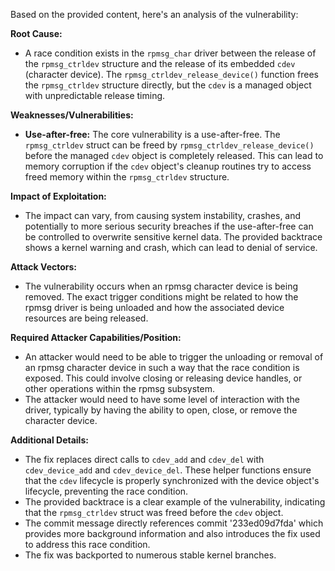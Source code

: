 Based on the provided content, here's an analysis of the vulnerability:

**Root Cause:**

- A race condition exists in the `rpmsg_char` driver between the release of the `rpmsg_ctrldev` structure and the release of its embedded `cdev` (character device). The `rpmsg_ctrldev_release_device()` function frees the `rpmsg_ctrldev` structure directly, but the `cdev` is a managed object with unpredictable release timing.

**Weaknesses/Vulnerabilities:**

- **Use-after-free:** The core vulnerability is a use-after-free. The `rpmsg_ctrldev` struct can be freed by `rpmsg_ctrldev_release_device()` before the managed `cdev` object is completely released. This can lead to memory corruption if the `cdev` object's cleanup routines try to access freed memory within the `rpmsg_ctrldev` structure.

**Impact of Exploitation:**

-   The impact can vary, from causing system instability, crashes, and potentially to more serious security breaches if the use-after-free can be controlled to overwrite sensitive kernel data. The provided backtrace shows a kernel warning and crash, which can lead to denial of service.

**Attack Vectors:**

-   The vulnerability occurs when an rpmsg character device is being removed. The exact trigger conditions might be related to how the rpmsg driver is being unloaded and how the associated device resources are being released.

**Required Attacker Capabilities/Position:**

- An attacker would need to be able to trigger the unloading or removal of an rpmsg character device in such a way that the race condition is exposed. This could involve closing or releasing device handles, or other operations within the rpmsg subsystem. 
- The attacker would need to have some level of interaction with the driver, typically by having the ability to open, close, or remove the character device.

**Additional Details:**

- The fix replaces direct calls to `cdev_add` and `cdev_del` with `cdev_device_add` and `cdev_device_del`. These helper functions ensure that the `cdev` lifecycle is properly synchronized with the device object's lifecycle, preventing the race condition.
- The provided backtrace is a clear example of the vulnerability, indicating that the `rpmsg_ctrldev` struct was freed before the `cdev` object.
- The commit message directly references commit '233ed09d7fda' which provides more background information and also introduces the fix used to address this race condition.
- The fix was backported to numerous stable kernel branches.